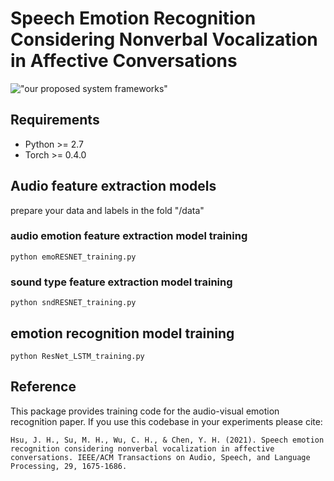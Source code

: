 # Speech Emotion Recognition Considering Nonverbal Vocalization in Affective Conversations

!["our proposed system frameworks"](https://github.com/Xuplussss/ResnetLstmSER/tree/main/non_verbal_SER/SF.PNG?raw=true)

## Requirements
- Python >= 2.7
- Torch >= 0.4.0

## Audio feature extraction models
prepare your data and labels in the fold "/data"
### audio emotion feature extraction model training
```
python emoRESNET_training.py
```

### sound type feature extraction model training
```
python sndRESNET_training.py
```

## emotion recognition model training
```
python ResNet_LSTM_training.py
```

## Reference
This package provides training code for the audio-visual emotion recognition paper. If you use this codebase in your experiments please cite: 

`Hsu, J. H., Su, M. H., Wu, C. H., & Chen, Y. H. (2021). Speech emotion recognition considering nonverbal vocalization in affective conversations. IEEE/ACM Transactions on Audio, Speech, and Language Processing, 29, 1675-1686.`
